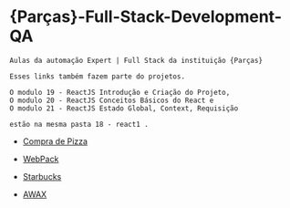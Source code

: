 # {Parças}-Full-Stack-Development-QA

    Aulas da automação Expert | Full Stack da instituição {Parças} 
    
    Esses links também fazem parte do projetos. 

    O modulo 19 - ReactJS Introdução e Criação do Projeto,
    O modulo 20 - ReactJS Conceitos Básicos do React e
    O modulo 21 - ReactJS Estado Global, Context, Requisição
    
    estão na mesma pasta 18 - react1 .





- [Compra de Pizza](https://github.com/samara-maia/compra-de-pizza.git) 
  
- [WebPack](https://github.com/samara-maia/webpackv.git) 
  
- [Starbucks](https://github.com/samara-maia/Starbucks.git) 
  
- [AWAX](https://github.com/samara-maia/AWAX.git)
